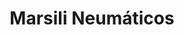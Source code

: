 ---
title: "Marsili Neumáticos"
url: /rosario/marsili-neumaticos/
shop: reparación de automóviles
---